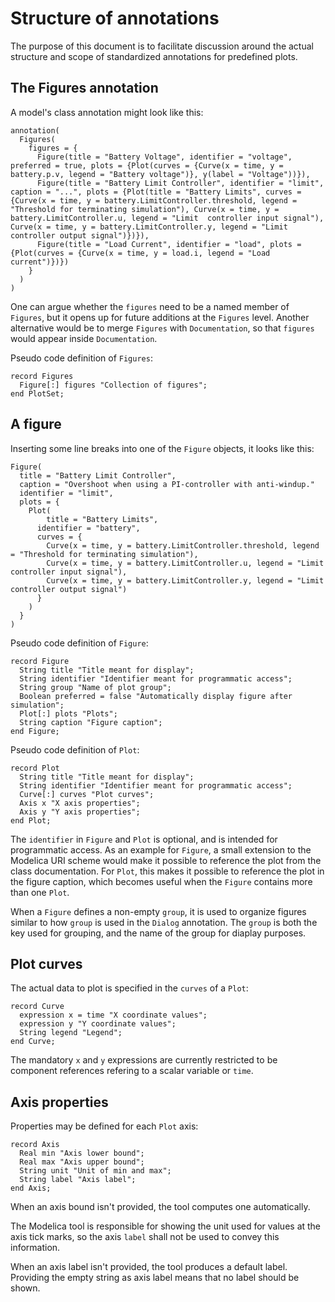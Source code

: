 # Structure of annotations
The purpose of this document is to facilitate discussion around the actual structure and scope of standardized annotations for predefined plots.

## The Figures annotation
A model's class annotation might look like this:

```
annotation(
  Figures(
    figures = {
      Figure(title = "Battery Voltage", identifier = "voltage", preferred = true, plots = {Plot(curves = {Curve(x = time, y = battery.p.v, legend = "Battery voltage")}, y(label = "Voltage"))}),
      Figure(title = "Battery Limit Controller", identifier = "limit", caption = "...", plots = {Plot(title = "Battery Limits", curves = {Curve(x = time, y = battery.LimitController.threshold, legend = "Threshold for terminating simulation"), Curve(x = time, y = battery.LimitController.u, legend = "Limit  controller input signal"), Curve(x = time, y = battery.LimitController.y, legend = "Limit controller output signal")})}),
      Figure(title = "Load Current", identifier = "load", plots = {Plot(curves = {Curve(x = time, y = load.i, legend = "Load current")})})
    }
  )
)
```

One can argue whether the `figures` need to be a named member of `Figures`, but it opens up for future additions at the `Figures` level.  Another alternative would be to merge `Figures` with `Documentation`, so that `figures` would appear inside `Documentation`.

Pseudo code definition of `Figures`:
```
record Figures
  Figure[:] figures "Collection of figures";
end PlotSet;
```

## A figure
Inserting some line breaks into one of the `Figure` objects, it looks like this:
```
Figure(
  title = "Battery Limit Controller",
  caption = "Overshoot when using a PI-controller with anti-windup."
  identifier = "limit",
  plots = {
    Plot(
	    title = "Battery Limits",
      identifier = "battery",
      curves = {
        Curve(x = time, y = battery.LimitController.threshold, legend = "Threshold for terminating simulation"),
        Curve(x = time, y = battery.LimitController.u, legend = "Limit controller input signal"),
        Curve(x = time, y = battery.LimitController.y, legend = "Limit controller output signal")
      }
    )
  }
)
```

Pseudo code definition of `Figure`:
```
record Figure
  String title "Title meant for display";
  String identifier "Identifier meant for programmatic access";
  String group "Name of plot group";
  Boolean preferred = false "Automatically display figure after simulation";
  Plot[:] plots "Plots";
  String caption "Figure caption";
end Figure;
```

Pseudo code definition of `Plot`:
```
record Plot
  String title "Title meant for display";
  String identifier "Identifier meant for programmatic access";
  Curve[:] curves "Plot curves";
  Axis x "X axis properties";
  Axis y "Y axis properties";
end Plot;
```

The `identifier` in `Figure` and `Plot` is optional, and is intended for programmatic access.  As an example for `Figure`, a small extension to the Modelica URI scheme would make it possible to reference the plot from the class documentation.  For `Plot`, this makes it possible to reference the plot in the figure caption, which becomes useful when the `Figure` contains more than one `Plot`.

When a `Figure` defines a non-empty `group`, it is used to organize figures similar to how `group` is used in the `Dialog` annotation.  The `group` is both the key used for grouping, and the name of the group for diaplay purposes.

## Plot curves
The actual data to plot is specified in the `curves` of a `Plot`:
```
record Curve
  expression x = time "X coordinate values";
  expression y "Y coordinate values";
  String legend "Legend";
end Curve;
```

The mandatory `x` and `y` expressions are currently restricted to be component references refering to a scalar variable or `time`.

## Axis properties
Properties may be defined for each `Plot` axis:
```
record Axis
  Real min "Axis lower bound";
  Real max "Axis upper bound";
  String unit "Unit of min and max";
  String label "Axis label";
end Axis;
```

When an axis bound isn't provided, the tool computes one automatically.

The Modelica tool is responsible for showing the unit used for values at the axis tick marks, so the axis `label` shall not be used to convey this information.

When an axis label isn't provided, the tool produces a default label.  Providing the empty string as axis label means that no label should be shown.
